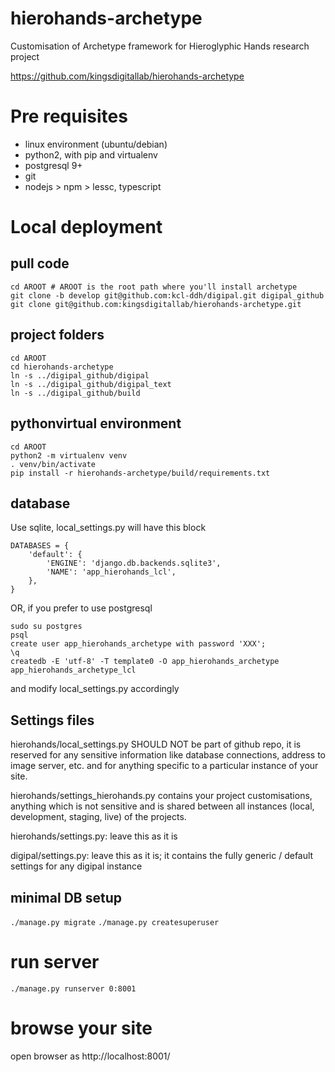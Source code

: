 # hierohands-archetype
Customisation of Archetype framework for Hieroglyphic Hands research project

https://github.com/kingsdigitallab/hierohands-archetype

# Pre requisites

* linux environment (ubuntu/debian)
* python2, with pip and virtualenv
* postgresql 9+
* git
* nodejs > npm > lessc, typescript

# Local deployment

## pull code

```
cd AROOT # AROOT is the root path where you'll install archetype
git clone -b develop git@github.com:kcl-ddh/digipal.git digipal_github
git clone git@github.com:kingsdigitallab/hierohands-archetype.git
```

## project folders

```
cd AROOT
cd hierohands-archetype
ln -s ../digipal_github/digipal
ln -s ../digipal_github/digipal_text
ln -s ../digipal_github/build
```

## pythonvirtual environment
```
cd AROOT
python2 -m virtualenv venv
. venv/bin/activate
pip install -r hierohands-archetype/build/requirements.txt
```

## database
Use sqlite, local_settings.py will have this block

```
DATABASES = {
    'default': {
        'ENGINE': 'django.db.backends.sqlite3',
        'NAME': 'app_hierohands_lcl',
    },
}
```

OR, if you prefer to use postgresql

```
sudo su postgres
psql
create user app_hierohands_archetype with password 'XXX';
\q
createdb -E 'utf-8' -T template0 -O app_hierohands_archetype app_hierohands_archetype_lcl
```

and modify local_settings.py accordingly

## Settings files

hierohands/local_settings.py SHOULD NOT be part of github repo, it is reserved for any sensitive information like database connections, address to image server, etc. and for anything specific to a particular instance of your site.

hierohands/settings_hierohands.py contains your project customisations, anything which is not sensitive and is shared between all instances (local, development, staging, live) of the projects.

hierohands/settings.py: leave this as it is

digipal/settings.py: leave this as it is; it contains the fully generic / default settings for any digipal instance

## minimal DB setup

`./manage.py migrate`
`./manage.py createsuperuser`

# run server
`./manage.py runserver 0:8001`

# browse your site

open browser as http://localhost:8001/

